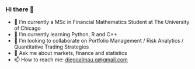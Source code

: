### Hi there 👋

- 🔭 I’m currently a MSc in Financial Mathematics Student at The University of Chicago
- 🌱 I’m currently learning Python, R and C++
- 👯 I’m looking to collaborate on Portfolio Management / Risk Analytics / Quantitative Trading Strategies
- 💬 Ask me about markets, finance and statistics
- 📫 How to reach me: diegoalmau.g@gmail.com
